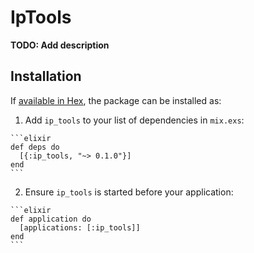 # IpTools

**TODO: Add description**

## Installation

If [available in Hex](https://hex.pm/docs/publish), the package can be installed as:

  1. Add `ip_tools` to your list of dependencies in `mix.exs`:

    ```elixir
    def deps do
      [{:ip_tools, "~> 0.1.0"}]
    end
    ```

  2. Ensure `ip_tools` is started before your application:

    ```elixir
    def application do
      [applications: [:ip_tools]]
    end
    ```

